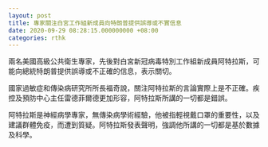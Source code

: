 ```yaml
---
layout: post
title: 專家關注白宮工作組新成員向特朗普提供誤導或不實信息
date: 2020-09-29 08:28:15.000000000 +08:00
categories: rthk
---
```


兩名美國高級公共衛生專家，先後對白宮新冠病毒特別工作組新成員阿特拉斯，可能向總統特朗普提供誤導或不正確的信息，表示關切。

國家過敏症和傳染病研究所所長福奇說，關注阿特拉斯的言論實際上是不正確。疾控及預防中心主任雷德菲爾德更加形容，阿特拉斯所講的一切都是錯誤。

阿特拉斯是神經病學專家，無傳染病學術經驗，他被指輕視戴口罩的重要性，以及建議群體免疫，而遭到質疑。阿特拉斯發表聲明，強調他所講的一切都是基於數據及科學。

